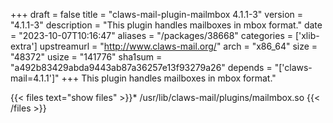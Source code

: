 +++
draft = false
title = "claws-mail-plugin-mailmbox 4.1.1-3"
version = "4.1.1-3"
description = "This plugin handles mailboxes in mbox format."
date = "2023-10-07T10:16:47"
aliases = "/packages/38668"
categories = ['xlib-extra']
upstreamurl = "http://www.claws-mail.org/"
arch = "x86_64"
size = "48372"
usize = "141776"
sha1sum = "a492b83429abda9443ab87a36257e13f93279a26"
depends = "['claws-mail=4.1.1']"
+++
This plugin handles mailboxes in mbox format."

{{< files text="show files" >}}* /usr/lib/claws-mail/plugins/mailmbox.so
{{< /files >}}